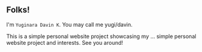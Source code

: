 ## Folks!
I'm `Yuginara Davin K`. You may call me yugi/davin.

This is a simple personal website project showcasing my ... simple personal website project and interests.
See you around!

<!---
Yugicchi/Yugicchi is a ✨ special ✨ repository because its `README.md` (this file) appears on your GitHub profile.
You can click the Preview link to take a look at your changes.
--->
